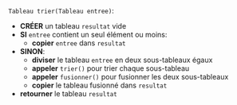 `Tableau trier(Tableau entree)`:

* **CRÉER** un tableau `resultat` vide
* **SI** `entree` contient un seul élément ou moins:
    * **copier** `entree` dans `resultat`
* **SINON**:
    * **diviser** le tableau `entree` en deux sous-tableaux égaux
    * **appeler** `trier()` pour trier chaque sous-tableau
    * **appeler** `fusionner()` pour fusionner les deux sous-tableaux
    * **copier** le tableau fusionné dans `resultat`
* **retourner** le tableau `resultat`
